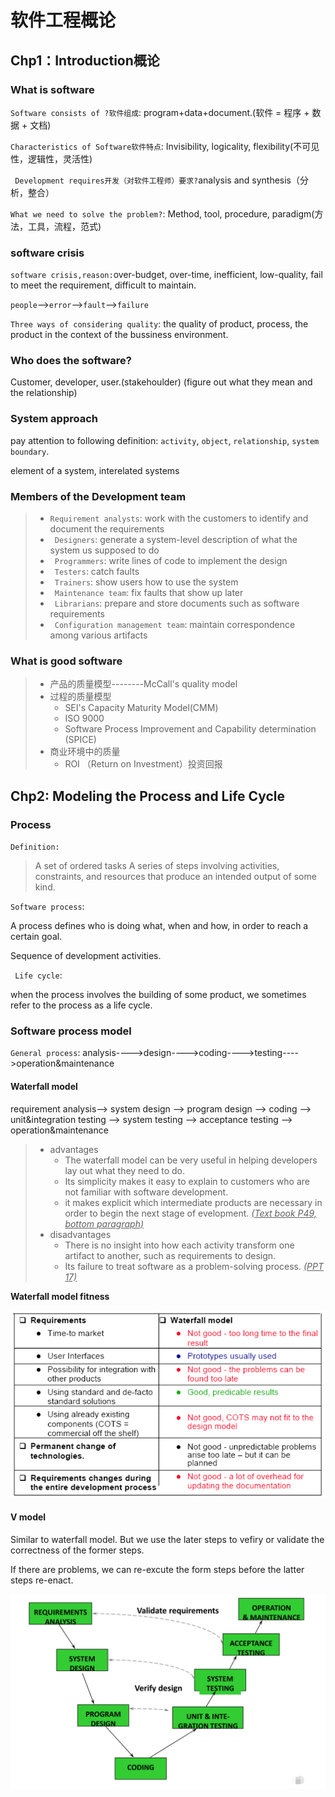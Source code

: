 # 软件工程概论

## Chp1：Introduction概论

### What is software

`Software consists of ?软件组成`: program+data+document.(软件 = 程序 + 数据 + 文档)

`Characteristics of Software软件特点`: Invisibility, logicality, flexibility(不可见性，逻辑性，灵活性)

` Development requires开发（对软件工程师）要求?`analysis and synthesis（分析，整合）

`What we need to solve the problem?`: Method, tool, procedure, paradigm(方法，工具，流程，范式)

### software crisis

`software crisis,reason:`over-budget, over-time, inefficient, low-quality, fail to meet the requirement, difficult to maintain.

`people`-->`error`-->`fault`-->`failure`

`Three ways of considering quality`: the quality of product, process, the product in the context of the bussiness environment.

### Who does the software?

Customer, developer, user.(stakehoulder) (figure out what they mean and the relationship)

### System approach

pay attention to following definition: `activity`, `object`, `relationship`, `system boundary`. 

element of a system, interelated systems

### Members of the Development team

> - `Requirement analysts`: work with the customers to identify and document the requirements
> - ` Designers`: generate a system-level description of what the system us supposed to do
> - ` Programmers`: write lines of code to implement the design
> - ` Testers`: catch faults
> - ` Trainers`: show users how to use the system
> - ` Maintenance team`: fix faults that show up later
> - ` Librarians`: prepare and store documents such as software requirements
> - ` Configuration management team`: maintain correspondence among various artifacts

### What is good software

> - 产品的质量模型--------McCall's quality model
> - 过程的质量模型
>   - SEI's Capacity Maturity Model(CMM)
>   - ISO 9000
>   - Software Process Improvement and Capability determination (SPICE)
> - 商业环境中的质量
>   - ROI （Return on Investment）投资回报

## Chp2: Modeling the Process and Life Cycle

### Process

`Definition: `

> A set of ordered tasks
> A series of steps involving activities, constraints, and resources that produce an intended output of some kind.

`Software process`: 

 A process defines who is doing what, when and how, in order to reach a certain goal.

Sequence of development activities.

` Life cycle`: 

when the process involves the building of some product, we sometimes refer to the process as a life cycle.

### Software process model

`General process`: analysis---->design---->coding---->testing---->operation&maintenance

#### Waterfall model

requirement analysis--> system design --> program design --> coding --> unit&integration testing --> system testing --> acceptance testing --> operation&maintenance

> - advantages
>   - The waterfall model can be very useful in helping developers lay out what they need to do.
>   - Its simplicity makes it easy to explain to customers who are not familiar with software development.
>   - it makes explicit which intermediate products are neces­sary in order to begin the next stage of evelopment. <u>*(Text book P49, bottom paragraph)*</u>
> - disadvantages
>   - There is no insight into how each activity transform one artifact to another, such as requirements to design.
>   -  Its failure to treat software as a problem-solving process. <u>*(PPT 17)*</u>

**Waterfall model fitness**

<img src="./img/image-20200723101525616.png" alt="image-20200723101525616" style="zoom:80%;" />

#### V model

Similar to waterfall model. But we use the later steps to vefiry or validate the correctness of the former steps.

If there are problems, we can re-excute the form steps before the latter steps re-enact.

![image-20200723101809439]( .\img\image-20200723101809439.png)

